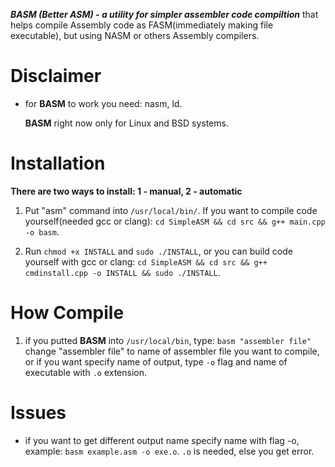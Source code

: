 ***BASM (Better ASM) - a utility for simpler assembler code compiltion*** that helps compile Assembly code as FASM(immediately making file executable), but using NASM or others Assembly compilers. 

# Disclaimer
* for **BASM** to work you need: nasm, ld.

  **BASM** right now only for Linux and BSD systems.

# Installation
 **There are two ways to install: 1 - manual, 2 - automatic**

1. Put "asm" command into `/usr/local/bin/`. If you want to compile code yourself(needed gcc or clang): `cd SimpleASM && cd src && g++ main.cpp -o basm`.

2. Run `chmod +x INSTALL` and `sudo ./INSTALL`, or you can build code yourself with gcc or clang: `cd SimpleASM && cd src && g++ cmdinstall.cpp -o INSTALL && sudo ./INSTALL`.

# How Compile

1. if you putted **BASM** into `/usr/local/bin`, type: `basm "assembler file"` change "assembler file" to name of assembler file you want to compile, or if you want specify name of output, type `-o` flag and name of executable with `.o` extension.

# Issues

* if you want to get different output name specify name with flag -o, example: `basm example.asm -o exe.o`. `.o` is needed, else you get error.
